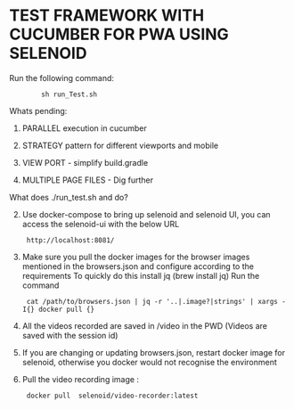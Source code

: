 # TEST FRAMEWORK WITH CUCUMBER FOR PWA USING SELENOID

Run the following command:

            sh run_Test.sh


Whats pending:
1) PARALLEL execution in cucumber

2) STRATEGY pattern for different viewports and mobile

3) VIEW PORT - simplify build.gradle

4) MULTIPLE PAGE FILES - Dig further


    
What does ./run_test.sh and do?

2) Use docker-compose to bring up selenoid and selenoid UI, you can access 
    the selenoid-ui with the below URL
    
        http://localhost:8081/

3) Make sure you pull the docker images for the browser images mentioned in the browsers.json and configure according to the 
    requirements
    To quickly do this install jq (brew install jq)
    Run the command 
    
        cat /path/to/browsers.json | jq -r '..|.image?|strings' | xargs -I{} docker pull {}    
    
4) All the videos recorded are saved in /video in the PWD (Videos are saved with the session id)

5) If you are changing or updating browsers.json, restart docker image for selenoid, otherwise you docker would not recognise the environment

6) Pull the video recording image :
    
        docker pull  selenoid/video-recorder:latest

